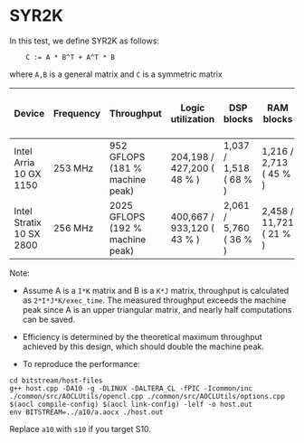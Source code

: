 # SYR2K

In this test, we define SYR2K as follows:

```
    C := A * B^T + A^T * B
```
where `A,B` is a general matrix and `C` is a symmetric matrix


| Device | Frequency | Throughput | Logic utilization | DSP blocks | RAM blocks | Efficiency | Matrix and vector Size | Device compiler |
| ------ | --------- | ---------- | ----------------- | ---------- | ---------- | -----------| ----------- | --------------- |
| Intel Arria 10 GX 1150 | 253 MHz | 952 GFLOPS (181 % machine peak) | 204,198 / 427,200 ( 48 % ) | 1,037 / 1,518 ( 68 % ) | 1,216 / 2,713 ( 45 % ) | 91 % efficiency | A(4K,4K) * B(4K,4K)  | aoc 19.4.0 (on s001-n139) |
| Intel Stratix 10 SX 2800 | 256 MHz | 2025 GFLOPS (192 % machine peak) | 400,667 / 933,120 ( 43 % ) | 2,061 / 5,760 ( 36 % ) | 2,458 / 11,721 ( 21 % ) | 96 % efficiency | A(8K,8K) * B(8K,8K) | aoc 19.2.0 (on s005-n005) |

Note:
- Assume A is a `I*K` matrix and B is a `K*J` matrix, throughput is calculated as `2*I*J*K/exec_time`. The measured throughput exceeds the machine peak since A is an upper triangular matrix, and nearly half computations can be saved.
- Efficiency is determined by the theoretical maximum throughput achieved by this design, which should double the machine peak.

- To reproduce the performance:
```
cd bitstream/host-files
g++ host.cpp -DA10 -g -DLINUX -DALTERA_CL -fPIC -Icommon/inc ./common/src/AOCLUtils/opencl.cpp ./common/src/AOCLUtils/options.cpp $(aocl compile-config) $(aocl link-config) -lelf -o host.out
env BITSTREAM=../a10/a.aocx ./host.out
```
Replace `a10` with `s10` if you target S10.